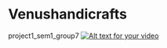 # Venushandicrafts
project1_sem1_group7
[![Alt text for your video](https://img.youtube.com/vi/sEgDnwM-zfo&ab/0.jpg)](https://www.youtube.com/watch?v=YOUTUBE_VIDEO_ID)
